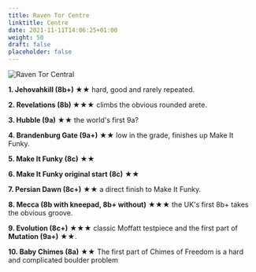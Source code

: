 ```yaml
---
title: Raven Tor Centre
linktitle: Centre
date: 2021-11-11T14:06:25+01:00
weight: 50
draft: false
placeholder: false
---
```



![Raven Tor Central](/img/peak/millers-dale/ravenstor-central.jpg)

**1. Jehovahkill (8b+) &starf;&starf;** hard, good and rarely repeated.

**2. Revelations (8b) &starf;&starf;&starf;** climbs the obvious rounded arete.

**3. Hubble (9a)** &starf;&starf; the world's first 9a?

**4. Brandenburg Gate (9a+)** &starf;&starf; low in the grade, finishes up Make It Funky.

**5. Make It Funky (8c)** &starf;&starf;

**6. Make It Funky original start (8c)** &starf;&starf;

**7. Persian Dawn (8c+)** &starf;&starf; a direct finish to Make It Funky.

**8. Mecca (8b with kneepad, 8b+ without)** &starf;&starf;&starf; the UK's first 8b+ takes the obvious groove.

**9. Evolution (8c+)** &starf;&starf;&starf; classic Moffatt testpiece and the first part of **Mutation (9a+)** &starf;&starf;.

**10. Baby Chimes (8a)**  &starf;&starf; The first part of Chimes of Freedom is a hard and complicated boulder problem
